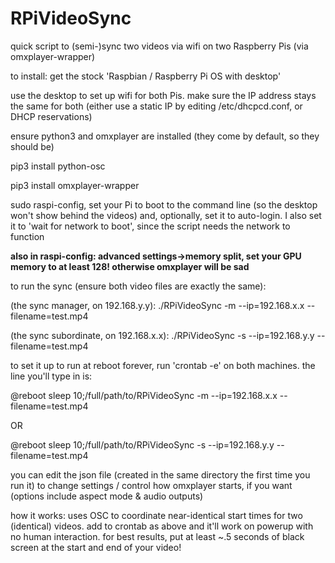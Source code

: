 # RPiVideoSync
quick script to (semi-)sync two videos via wifi on two Raspberry Pis (via omxplayer-wrapper)  

to install: 
get the stock 'Raspbian / Raspberry Pi OS with desktop'

use the desktop to set up wifi for both Pis. make sure the IP address stays the same for both (either use a static IP by editing /etc/dhcpcd.conf, or DHCP reservations)

ensure python3 and omxplayer are installed (they come by default, so they should be)

pip3 install python-osc

pip3 install omxplayer-wrapper

sudo raspi-config, set your Pi to boot to the command line (so the desktop won't show behind the videos) and, optionally, set it to auto-login. I also set it to 'wait for network to boot', since the script needs the network to function

**also in raspi-config: advanced settings->memory split, set your GPU memory to at least 128! otherwise omxplayer will be sad**

to run the sync (ensure both video files are exactly the same):

(the sync manager, on 192.168.y.y): ./RPiVideoSync -m --ip=192.168.x.x --filename=test.mp4

(the sync subordinate, on 192.168.x.x): ./RPiVideoSync -s --ip=192.168.y.y --filename=test.mp4

to set it up to run at reboot forever, run 'crontab -e' on both machines. the line you'll type in is:

@reboot sleep 10;/full/path/to/RPiVideoSync -m --ip=192.168.x.x --filename=test.mp4

OR

@reboot sleep 10;/full/path/to/RPiVideoSync -s --ip=192.168.y.y --filename=test.mp4

you can edit the json file (created in the same directory the first time you run it) to change settings / control how omxplayer starts, if you want (options include aspect mode & audio outputs)

how it works: uses OSC to coordinate near-identical start times for two (identical) videos. add to crontab as above and it'll work on powerup with no human interaction. for best results, put at least ~.5 seconds of black screen at the start and end of your video!

